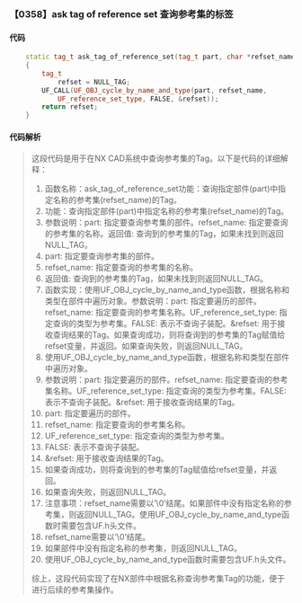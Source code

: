 ### 【0358】ask tag of reference set 查询参考集的标签

#### 代码

```cpp
    static tag_t ask_tag_of_reference_set(tag_t part, char *refset_name)  
    {  
        tag_t  
            refset = NULL_TAG;  
        UF_CALL(UF_OBJ_cycle_by_name_and_type(part, refset_name,  
            UF_reference_set_type, FALSE, &refset));  
        return refset;  
    }

```

#### 代码解析

> 这段代码是用于在NX CAD系统中查询参考集的Tag。以下是代码的详细解释：
>
> 1. 函数名称：ask_tag_of_reference_set功能：查询指定部件(part)中指定名称的参考集(refset_name)的Tag。
> 2. 功能：查询指定部件(part)中指定名称的参考集(refset_name)的Tag。
> 3. 参数说明：part: 指定要查询参考集的部件。refset_name: 指定要查询的参考集的名称。返回值: 查询到的参考集的Tag，如果未找到则返回NULL_TAG。
> 4. part: 指定要查询参考集的部件。
> 5. refset_name: 指定要查询的参考集的名称。
> 6. 返回值: 查询到的参考集的Tag，如果未找到则返回NULL_TAG。
> 7. 函数实现：使用UF_OBJ_cycle_by_name_and_type函数，根据名称和类型在部件中遍历对象。参数说明：part: 指定要遍历的部件。refset_name: 指定要查询的参考集名称。UF_reference_set_type: 指定查询的类型为参考集。FALSE: 表示不查询子装配。&refset: 用于接收查询结果的Tag。如果查询成功，则将查询到的参考集的Tag赋值给refset变量，并返回。如果查询失败，则返回NULL_TAG。
> 8. 使用UF_OBJ_cycle_by_name_and_type函数，根据名称和类型在部件中遍历对象。
> 9. 参数说明：part: 指定要遍历的部件。refset_name: 指定要查询的参考集名称。UF_reference_set_type: 指定查询的类型为参考集。FALSE: 表示不查询子装配。&refset: 用于接收查询结果的Tag。
> 10. part: 指定要遍历的部件。
> 11. refset_name: 指定要查询的参考集名称。
> 12. UF_reference_set_type: 指定查询的类型为参考集。
> 13. FALSE: 表示不查询子装配。
> 14. &refset: 用于接收查询结果的Tag。
> 15. 如果查询成功，则将查询到的参考集的Tag赋值给refset变量，并返回。
> 16. 如果查询失败，则返回NULL_TAG。
> 17. 注意事项：refset_name需要以’\0’结尾。如果部件中没有指定名称的参考集，则返回NULL_TAG。使用UF_OBJ_cycle_by_name_and_type函数时需要包含UF.h头文件。
> 18. refset_name需要以’\0’结尾。
> 19. 如果部件中没有指定名称的参考集，则返回NULL_TAG。
> 20. 使用UF_OBJ_cycle_by_name_and_type函数时需要包含UF.h头文件。
>
> 综上，这段代码实现了在NX部件中根据名称查询参考集Tag的功能，便于进行后续的参考集操作。
>

